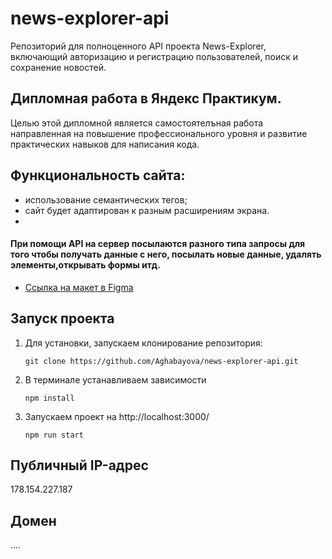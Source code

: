 # news-explorer-api
Репозиторий для полноценного API проекта News-Explorer, включающий авторизацию и регистрацию пользователей, поиск и сохранение новостей.  


## Дипломная работа в Яндекс Практикум. 
Целью этой дипломной является самостоятелъная работа направленная на повышение профессионального уровня и развитие практических навыков для написания кода. 


## Функциональность сайта: 

* использование семантических тегов;
* сайт будет адаптирован к разным расширениям экрана. 
* 

#### При помощи API на сервер посылаются разного типа запросы для того чтобы получать данные с него, посылать новые данные, удалять элементы,открывать формы итд.    

* [Ссылка на макет в Figma](https://www.figma.com/file/Dhl21eRzzbFMBe0DU9SglF/Diploma-WEB-v2.0-(for-students)?node-id=157%3A1080)


## Запуск проекта

1. Для установки, запускаем клонирование репозитория:
    ```
    git clone https://github.com/Aghabayova/news-explorer-api.git
    ```

2. В терминале устанавливаем зависимости
    ```
    npm install
    ```

3. Запускаем проект на http://localhost:3000/
    ```
    npm run start  
    ```

## Публичный IP-адрес

178.154.227.187

## Домен

....

